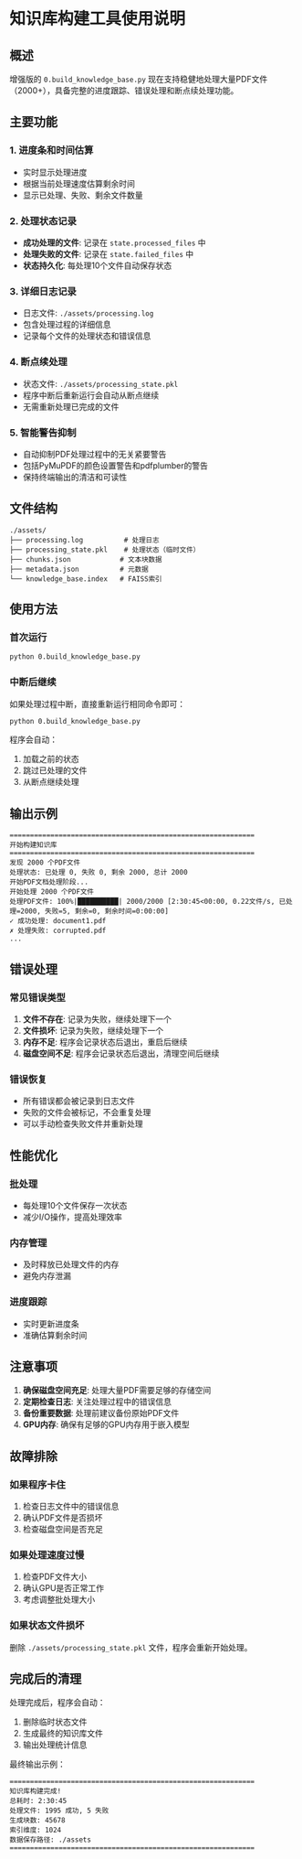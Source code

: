 # 知识库构建工具使用说明

## 概述

增强版的 `0.build_knowledge_base.py` 现在支持稳健地处理大量PDF文件（2000+），具备完整的进度跟踪、错误处理和断点续处理功能。

## 主要功能

### 1. 进度条和时间估算
- 实时显示处理进度
- 根据当前处理速度估算剩余时间
- 显示已处理、失败、剩余文件数量

### 2. 处理状态记录
- **成功处理的文件**: 记录在 `state.processed_files` 中
- **处理失败的文件**: 记录在 `state.failed_files` 中
- **状态持久化**: 每处理10个文件自动保存状态

### 3. 详细日志记录
- 日志文件: `./assets/processing.log`
- 包含处理过程的详细信息
- 记录每个文件的处理状态和错误信息

### 4. 断点续处理
- 状态文件: `./assets/processing_state.pkl`
- 程序中断后重新运行会自动从断点继续
- 无需重新处理已完成的文件

### 5. 智能警告抑制
- 自动抑制PDF处理过程中的无关紧要警告
- 包括PyMuPDF的颜色设置警告和pdfplumber的警告
- 保持终端输出的清洁和可读性

## 文件结构

```
./assets/
├── processing.log          # 处理日志
├── processing_state.pkl    # 处理状态（临时文件）
├── chunks.json            # 文本块数据
├── metadata.json          # 元数据
└── knowledge_base.index   # FAISS索引
```

## 使用方法

### 首次运行
```bash
python 0.build_knowledge_base.py
```

### 中断后继续
如果处理过程中断，直接重新运行相同命令即可：
```bash
python 0.build_knowledge_base.py
```

程序会自动：
1. 加载之前的状态
2. 跳过已处理的文件
3. 从断点继续处理

## 输出示例

```
============================================================
开始构建知识库
============================================================
发现 2000 个PDF文件
处理状态: 已处理 0, 失败 0, 剩余 2000, 总计 2000
开始PDF文档处理阶段...
开始处理 2000 个PDF文件
处理PDF文件: 100%|██████████| 2000/2000 [2:30:45<00:00, 0.22文件/s, 已处理=2000, 失败=5, 剩余=0, 剩余时间=0:00:00]
✓ 成功处理: document1.pdf
✗ 处理失败: corrupted.pdf
...
```

## 错误处理

### 常见错误类型
1. **文件不存在**: 记录为失败，继续处理下一个
2. **文件损坏**: 记录为失败，继续处理下一个
3. **内存不足**: 程序会记录状态后退出，重启后继续
4. **磁盘空间不足**: 程序会记录状态后退出，清理空间后继续

### 错误恢复
- 所有错误都会被记录到日志文件
- 失败的文件会被标记，不会重复处理
- 可以手动检查失败文件并重新处理

## 性能优化

### 批处理
- 每处理10个文件保存一次状态
- 减少I/O操作，提高处理效率

### 内存管理
- 及时释放已处理文件的内存
- 避免内存泄漏

### 进度跟踪
- 实时更新进度条
- 准确估算剩余时间

## 注意事项

1. **确保磁盘空间充足**: 处理大量PDF需要足够的存储空间
2. **定期检查日志**: 关注处理过程中的错误信息
3. **备份重要数据**: 处理前建议备份原始PDF文件
4. **GPU内存**: 确保有足够的GPU内存用于嵌入模型

## 故障排除

### 如果程序卡住
1. 检查日志文件中的错误信息
2. 确认PDF文件是否损坏
3. 检查磁盘空间是否充足

### 如果处理速度过慢
1. 检查PDF文件大小
2. 确认GPU是否正常工作
3. 考虑调整批处理大小

### 如果状态文件损坏
删除 `./assets/processing_state.pkl` 文件，程序会重新开始处理。

## 完成后的清理

处理完成后，程序会自动：
1. 删除临时状态文件
2. 生成最终的知识库文件
3. 输出处理统计信息

最终输出示例：
```
============================================================
知识库构建完成!
总耗时: 2:30:45
处理文件: 1995 成功, 5 失败
生成块数: 45678
索引维度: 1024
数据保存路径: ./assets
============================================================
```
